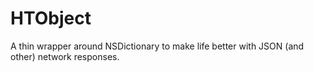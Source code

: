 HTObject
========

A thin wrapper around NSDictionary to make life better with JSON (and other) network responses.
